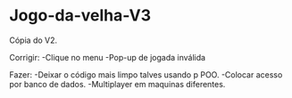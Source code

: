 # Jogo-da-velha-V3

Cópia do V2.

Corrigir:
  -Clique no menu
  -Pop-up de jogada inválida

Fazer:
  -Deixar o código mais limpo talves usando p POO.
  -Colocar acesso por banco de dados.
  -Multiplayer em maquinas diferentes.
